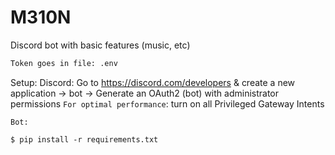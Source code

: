 # M310N

Discord bot with basic features (music, etc) 

```sh
Token goes in file: .env
```
Setup:
    Discord:
Go to https://discord.com/developers & create a new application
-> bot -> Generate an OAuth2 (bot) with administrator permissions 
`For optimal performance`: turn on all Privileged Gateway Intents

    Bot:
`$ pip install -r requirements.txt`

